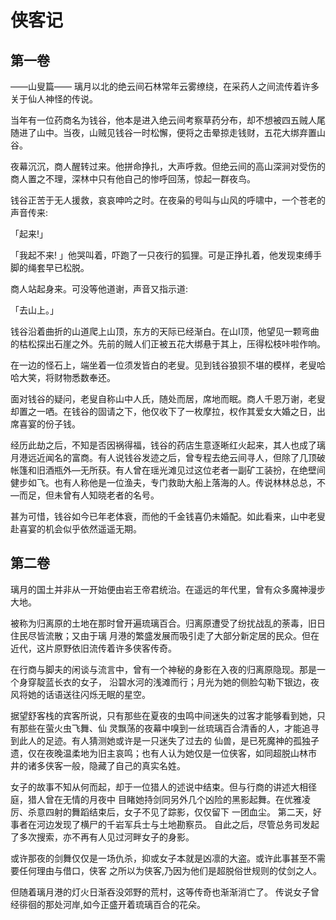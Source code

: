 # 侠客记

## 第一卷

——山叟篇——
璃月以北的绝云间石林常年云雾缭绕，在采药人之间流传着许多关于仙人神怪的传说。

当年有一位药商名为钱谷，他本是进入绝云间考察草药分布，却不想被四五贼人尾随进了山中。当夜，山贼见钱谷一时松懈，便将之击晕掠走钱财，五花大绑弃置山谷。

夜幕沉沉，商人醒转过来。他拼命挣扎，大声呼救。但绝云间的高山深涧对受伤的商人置之不理，深林中只有他自己的惨呼回荡，惊起一群夜鸟。

钱谷正苦于无人援救，哀哀呻吟之时。在夜枭的号叫与山风的呼啸中，一个苍老的声音传来:

「起来!」

「我起不来! 」他哭叫着，吓跑了一只夜行的狐狸。可是正挣扎着，他发现束缚手脚的绳套早已松脱。

商人站起身来。可没等他道谢，声音又指示道:

「去山上。」

钱谷沿着曲折的山道爬上山顶，东方的天际已经渐白。在山I顶，他望见一颗弯曲的枯松探出石崖之外。先前的贼人们正被五花大绑悬于其上，压得松枝咔啦作响。

在一边的怪石上，端坐着一位须发皆白的老叟。见到钱谷狼狈不堪的模样，老叟哈哈大笑，将财物悉数奉还。

面对钱谷的疑问，老叟自称山中人氏，随处而居，席地而眠。商人千恩万谢，老叟却置之一哂。在钱谷的固请之下，他仅收下了一枚摩拉，权作其爱女大婚之日，出席喜宴的份子钱。

经历此劫之后，不知是否因祸得福，钱谷的药店生意逐晰红火起来，其人也成了璃月港远近闻名的富商。有人说钱谷发迹之后，曾专程去绝云间寻人，但除了几顶破帐篷和旧酒瓶外—无所获。有人曾在瑶光滩见过这位老者一副矿工装扮，在绝壁间健步如飞。也有人称他是一位渔夫，专门救助大船上落海的人。传说林林总总，不—而足，但未曾有人知晓老者的名号。

甚为可惜，钱谷如今已年老体衰，而他的千金钱喜仍未婚配。如此看来，山中老叟赴喜宴的机会似乎依然遥遥无期。

## 第二卷

璃月的国土并非从一开始便由岩王帝君统治。在遥远的年代里，曾有众多魔神漫步大地。

被称为归离原的土地在那时曾开遍琉璃百合。归离原遭受了纷扰战乱的荼毒，旧日住民尽皆流散；又由于璃
月港的繁盛发展而吸引走了大部分新定居的民众。但在近代，这片原野依旧流传着许多侠客传奇。

在行商与脚夫的闲谈与流言中，曾有一个神秘的身影在入夜的归离原隐现。那是一个身穿靛蓝长衣的女子，
沿碧水河的浅滩而行；月光为她的侧脸勾勒下银边，夜风将她的话语送往闪烁无眠的星空。

据望舒客栈的宾客所说，只有那些在夏夜的虫鸣中间迷失的过客才能够看到她，只有那些在萤火虫飞舞、仙
灵飘荡的夜幕中嗅到一丝琉璃百合清香的人，才能追寻到此人的足迹。有人猜测她或许是一只迷失了过去的
仙兽，是已死魔神的孤独孑遗，仅在夜晚温柔地为旧主哀鸣；也有人认为她仅是一位侠客，如同超脱山林市
井的诸多侠客一般，隐藏了自己的真实名姓。

女子的故事不知从何而起，却于一位猎人的述说中结束。但与行商的讲述大相径庭，猎人曾在无情的月夜中
目睹她持剑同另外几个凶险的黑影起舞。在优雅凌厉、杀意四射的舞蹈结束后，女子不见了踪影，仅仅留下
一团血尘。
第二天，好事者在河边发现了横尸的千岩军兵士与土地勘察员。
自此之后，尽管总务司发起了多次搜索，亦不再有人见过河畔女子的身影。

或许那夜的剑舞仅仅是一场仇杀，抑或女子本就是凶凛的大盗。或许此事甚至不需要任何理由与借口，侠客
之所以为侠客,乃因为他们是超脱俗世规则的仗剑之人。

但随着璃月港的灯火日渐吞没郊野的荒村，这等传奇也渐渐消亡了。
传说女子曾经徘徊的那处河岸,如今正盛开着琉璃百合的花朵。
